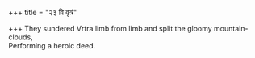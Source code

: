 +++
title = "२३ वि वृत्रं"

+++
They sundered Vrtra limb from limb and split the gloomy mountain-clouds,  
     Performing a heroic deed.
